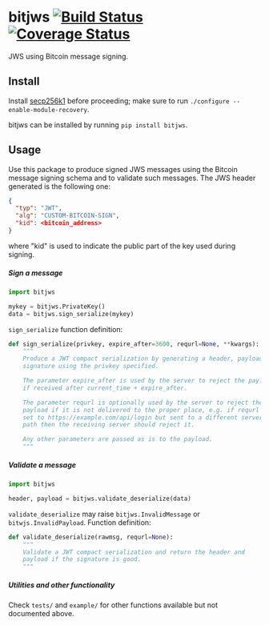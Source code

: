 # bitjws [![Build Status](https://travis-ci.org/g-p-g/bitjws.svg?branch=master)](https://travis-ci.org/g-p-g/bitjws) [![Coverage Status](https://coveralls.io/repos/g-p-g/bitjws/badge.svg?branch=master&service=github)](https://coveralls.io/github/g-p-g/bitjws?branch=master)
JWS using Bitcoin message signing.


## Install

Install [secp256k1](https://github.com/bitcoin/secp256k1) before proceeding; make sure to run `./configure --enable-module-recovery`.

bitjws can be installed by running `pip install bitjws`.


## Usage

Use this package to produce signed JWS messages using the Bitcoin message signing schema and to validate such messages. The JWS header generated is the following one:

```json
{
  "typ": "JWT",
  "alg": "CUSTOM-BITCOIN-SIGN",
  "kid": <bitcoin_address>
}
```

where "kid" is used to indicate the public part of the key used during signing.


##### Sign a message

```python
import bitjws

mykey = bitjws.PrivateKey()
data = bitjws.sign_serialize(mykey)
```

`sign_serialize` function definition:

```python
def sign_serialize(privkey, expire_after=3600, requrl=None, **kwargs):
    """
    Produce a JWT compact serialization by generating a header, payload, and
    signature using the privkey specified.

    The parameter expire_after is used by the server to reject the payload
    if received after current_time + expire_after.

    The parameter requrl is optionally used by the server to reject the
    payload if it is not delivered to the proper place, e.g. if requrl is
    set to https://example.com/api/login but sent to a different server or
    path then the receiving server should reject it.

    Any other parameters are passed as is to the payload.
    """
```


##### Validate a message

```python
import bitjws

header, payload = bitjws.validate_deserialize(data)
```

`validate_deserialize` may raise `bitjws.InvalidMessage` or `bitwjs.InvalidPayload`. Function definition:

```python
def validate_deserialize(rawmsg, requrl=None):
    """
    Validate a JWT compact serialization and return the header and
    payload if the signature is good.
    """
```


##### Utilities and other functionality

Check `tests/` and `example/` for other functions available but not documented above.

